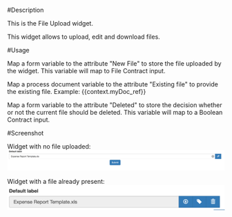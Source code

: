 #Description

This is the File Upload widget. 

This widget allows to upload, edit and download files.

#Usage

Map a form variable to the attribute "New File" to store the file uploaded by the widget. This variable will map to File Contract input. 

Map a process document variable to the attribute "Existing file" to provide the existing file. Example: {{context.myDoc_ref}}

Map a form variable to the attribute "Deleted" to store the decision whether or not the current file should be deleted. This variable will map to a Boolean Contract input.

#Screenshot

Widget with no file uploaded:
![Exemple](/src/widgets/customFileUpload/images/img1.png?raw=true "Exemple")

Widget with a file already present:
![Exemple](/src/widgets/customFileUpload/images/img2.png?raw=true "Exemple")